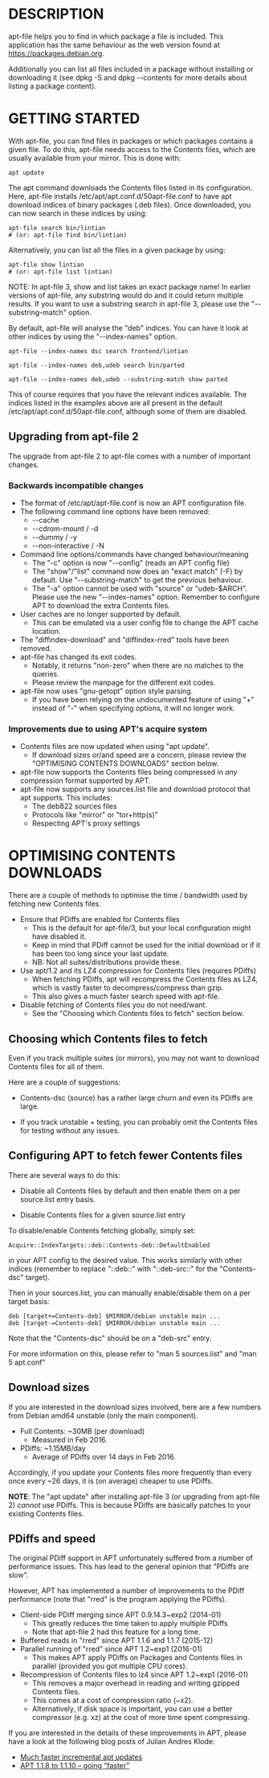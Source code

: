 # DESCRIPTION

apt-file helps you to find in which package a file is included. This
application has the same behaviour as the web version found at
https://packages.debian.org.

Additionally you can list all files included in a package without
installing or downloading it (see dpkg -S and dpkg --contents for more
details about listing a package content).

# GETTING STARTED

With apt-file, you can find files in packages or which packages
contains a given file.  To do this, apt-file needs access to the
Contents files, which are usually available from your mirror.  This
is done with:

    apt update

The apt command downloads the Contents files listed in its
configuration.  Here, apt-file installs
/etc/apt/apt.conf.d/50apt-file.conf to have apt download indices of
binary packages (.deb files).  Once downloaded, you can now search in
these indices by using:

    apt-file search bin/lintian
    # (or: apt-file find bin/lintian)

Alternatively, you can list all the files in a given package by using:

    apt-file show lintian
    # (or: apt-file list lintian)

NOTE: In apt-file 3, show and list takes an exact package name!  In
earlier versions of apt-file, any substring would do and it could
return multiple results.  If you want to use a substring search in
apt-file 3, please use the "--substring-match" option.

By default, apt-file will analyse the "deb" indices.  You can have it
look at other indices by using the "--index-names" option.

    apt-file --index-names dsc search frontend/lintian

    apt-file --index-names deb,udeb search bin/parted

    apt-file --index-names deb,udeb --substring-match show parted

This of course requires that you have the relevant indices available.
The indices listed in the examples above are all present in the
default /etc/apt/apt.conf.d/50apt-file.conf, although some of them are
disabled.

## Upgrading from apt-file 2

The upgrade from apt-file 2 to apt-file comes with a number of
important changes.

### Backwards incompatible changes

 * The format of /etc/apt/apt-file.conf is now an APT
   configuration file.
 * The following command line options have been removed:
    * --cache
    * --cdrom-mount / -d
    * --dummy / -y
    * --non-interactive / -N
 * Command line options/commands have changed behaviour/meaning
    - The "-c" option is now "--config" (reads an APT config file)
    - The "show"/"list" command now does an "exact match" (-F)
      by default.  Use "--substring-match" to get the previous
      behaviour.
    - The "-a" option cannot be used with "source" or "udeb-$ARCH".
      Please use the new "--index-names" option.  Remember to
      configure APT to download the extra Contents files.
 * User caches are no longer supported by default.
   - This can be emulated via a user config file to change
     the APT cache location.
 * The "diffindex-download" and "diffindex-rred" tools
   have been removed.
 * apt-file has changed its exit codes.
   - Notably, it returns "non-zero" when there are no
     matches to the queries.
   - Please review the manpage for the different exit
     codes.
 * apt-file now uses "gnu-getopt" option style parsing.
   - If you have been relying on the undocumented feature
     of using "+" instead of "-" when specifying options,
     it will no longer work.

### Improvements due to using APT's acquire system

 * Contents files are now updated when using "apt update".
   - If download sizes or/and speed are a concern, please
     review the "OPTIMISING CONTENTS DOWNLOADS" section
     below.
 * apt-file now supports the Contents files being compressed
   in *any* compression format supported by APT.
 * apt-file now supports any sources.list file and download
   protocol that apt supports.  This includes:
   - The deb822 sources files
   - Protocols like "mirror" or "tor+http(s)"
   - Respecting APT's proxy settings

# OPTIMISING CONTENTS DOWNLOADS

There are a couple of methods to optimise the time / bandwidth used
by fetching new Contents files.

 * Ensure that PDiffs are enabled for Contents files
   - This is the default for apt-file/3, but your local configuration
     might have disabled it.
   - Keep in mind that PDiff cannot be used for the initial download
     or if it has been too long since your last update.
   - NB: Not all suites/distributions provide these.
 * Use apt/1.2 and its LZ4 compression for Contents files (requires
   PDiffs)
   - When fetching PDiffs, apt will recompress the Contents files as
     LZ4, which is vastly faster to decompress/compress than gzip.
   - This also gives a much faster search speed with apt-file.
 * Disable fetching of Contents files you do not need/want.
   - See the "Choosing which Contents files to fetch" section below.

## Choosing which Contents files to fetch

Even if you track multiple suites (or mirrors), you may not want to
download Contents files for all of them.

Here are a couple of suggestions:

 * Contents-dsc (source) has a rather large churn and even its PDiffs
   are large.

 * If you track unstable + testing, you can probably omit the Contents
   files for testing without any issues.

## Configuring APT to fetch fewer Contents files

There are several ways to do this:

 * Disable all Contents files by default and then enable them on a
   per source.list entry basis.

 * Disable Contents files for a given source.list entry

To disable/enable Contents fetching globally, simply set:

    Acquire::IndexTargets::deb::Contents-deb::DefaultEnabled

in your APT config to the desired value.  This works similarly with
other indices (remember to replace "::deb::" with "::deb-src::" for
the "Contents-dsc" target).

Then in your sources.list, you can manually enable/disable them on a
per target basis:

    deb [target+=Contents-deb] $MIRROR/debian unstable main ...
    deb [target-=Contents-deb] $MIRROR/debian unstable main ...

Note that the "Contents-dsc" should be on a "deb-src" entry.

For more information on this, please refer to "man 5 sources.list"
and "man 5 apt.conf"


## Download sizes

If you are interested in the download sizes involved, here are a few
numbers from Debian amd64 unstable (only the main component).

 * Full Contents: ~30MB (per download)
   - Measured in Feb 2016.
 * PDiffs: ~1.15MB/day
   - Average of PDiffs over 14 days in Feb 2016.

Accordingly, if you update your Contents files more frequently than
every once every ~26 days, it is (on average) cheaper to use PDiffs.

**NOTE**: The "apt update" after installing apt-file 3 (or upgrading
from apt-file 2) *cannot* use PDiffs.  This is because PDiffs
are basically patches to your existing Contents files.


## PDiffs and speed

The original PDiff support in APT unfortunately suffered from a
number of performance issues.  This has lead to the general opinion
that "PDiffs are slow".

However, APT has implemented a number of improvements to the PDiff
performance (note that "rred" is the program applying the PDiffs).

 * Client-side PDiff merging since APT 0.9.14.3~exp2 (2014-01)
   - This greatly reduces the time taken to apply multiple PDiffs
   - Note that apt-file 2 had this feature for a long time.
 * Buffered reads in "rred" since APT 1.1.6 and 1.1.7 (2015-12)
 * Parallel running of "rred" since APT 1.2~exp1 (2016-01)
   - This makes APT apply PDiffs on Packages and Contents files in
     parallel (provided you got multiple CPU cores).
 * Recompression of Contents files to lz4 since APT 1.2~exp1 (2016-01)
   - This removes a major overhead in reading and writing gzipped
     Contents files.
   - This comes at a cost of compression ratio (~x2).
   - Alternatively, if disk space is important, you can use a
     better compressor (e.g. xz) at the cost of more time
     spent compressing.

If you are interested in the details of these improvements in APT,
please have a look at the following blog posts of Julian Andres Klode:

 * [Much faster incremental apt updates][much-faster-incremental-apt-updates]
 * [APT 1.1.8 to 1.1.10 – going “faster”][apt-1-1-8-to-1-1-10-going-faster]

[much-faster-incremental-apt-updates]: https://juliank.wordpress.com/2015/12/26/much-faster-incremental-apt-updates/
[apt-1-1-8-to-1-1-10-going-faster]: https://juliank.wordpress.com/2015/12/30/apt-1-1-8-to-1-1-10-going-faster/
